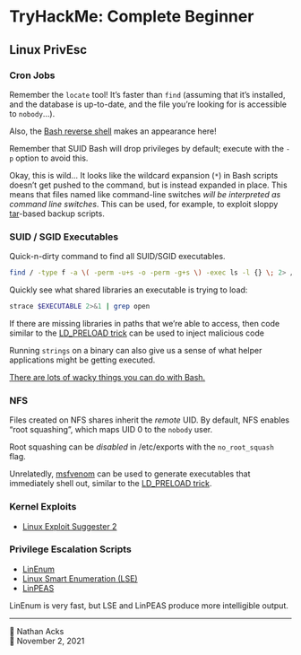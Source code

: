 # TryHackMe: Complete Beginner

## Linux PrivEsc

### Cron Jobs

Remember the `locate` tool! It’s faster than `find` (assuming that it’s installed, and the database is up-to-date, and the file you’re looking for is accessible to `nobody`…).

Also, the [Bash reverse shell](../notes/exploiting-bash.md) makes an appearance here!

Remember that SUID Bash will drop privileges by default; execute with the `-p` option to avoid this.

Okay, this is wild… It looks like the wildcard expansion (`*`) in Bash scripts doesn’t get pushed to the command, but is instead expanded in place. This means that files named like command-line switches *will be interpreted as command line switches*. This can be used, for example, to exploit sloppy [tar](https://gtfobins.github.io/gtfobins/tar/)-based backup scripts.

### SUID / SGID Executables

Quick-n-dirty command to find all SUID/SGID executables.

```bash
find / -type f -a \( -perm -u+s -o -perm -g+s \) -exec ls -l {} \; 2> /dev/null
```

Quickly see what shared libraries an executable is trying to load:

```bash
strace $EXECUTABLE 2>&1 | grep open
```

If there are missing libraries in paths that we’re able to access, then code similar to the [LD_PRELOAD trick](../notes/exploiting-ld-preload.md) can be used to inject malicious code

Running `strings` on a binary can also give us a sense of what helper applications might be getting executed.

[There are lots of wacky things you can do with Bash.](../notes/exploiting-bash.md)

### NFS

Files created on NFS shares inherit the *remote* UID. By default, NFS enables “root squashing”, which maps UID 0 to the `nobody` user.

Root squashing can be *disabled* in /etc/exports with the `no_root_squash` flag. 

Unrelatedly, [msfvenom](../notes/metasploit.md) can be used to generate executables that immediately shell out, similar to the [LD_PRELOAD trick](../notes/exploiting-ld-preload.md).

### Kernel Exploits

* [Linux Exploit Suggester 2](https://github.com/jondonas/linux-exploit-suggester-2)

### Privilege Escalation Scripts

* [LinEnum](https://github.com/diego-treitos/linux-smart-enumeration)
* [Linux Smart Enumeration (LSE)](https://github.com/diego-treitos/linux-smart-enumeration)
* [LinPEAS](https://github.com/carlospolop/PEASS-ng/tree/master/linPEAS)

LinEnum is very fast, but LSE and LinPEAS produce more intelligible output.

- - - -

👤 Nathan Acks  
📅 November 2, 2021
